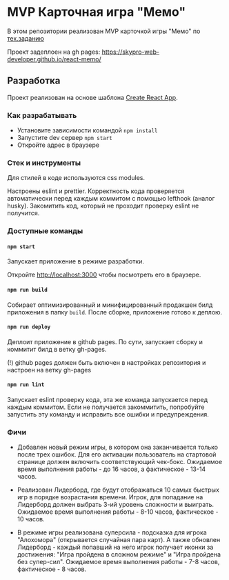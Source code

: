 # MVP Карточная игра "Мемо"

В этом репозитории реализован MVP карточкой игры "Мемо" по [тех.заданию](./docs/mvp-spec.md)

Проект задеплоен на gh pages:
https://skypro-web-developer.github.io/react-memo/

## Разработка

Проект реализован на основе шаблона [Create React App](https://github.com/facebook/create-react-app).

### Как разрабатывать

- Установите зависимости командой `npm install`
- Запустите dev сервер `npm start`
- Откройте адрес в браузере

### Стек и инструменты

Для стилей в коде используются css modules.

Настроены eslint и prettier. Корректность кода проверяется автоматически перед каждым коммитом с помощью lefthook (аналог husky). Закомитить код, который не проходит проверку eslint не получится.

### Доступные команды

#### `npm start`

Запускает приложение в режиме разработки.

Откройте [http://localhost:3000](http://localhost:3000) чтобы посмотреть его в браузере.

#### `npm run build`

Собирает оптимизированный и минифицированный продакшен билд приложения в папку `build`.
После сборке, приложение готово к деплою.

#### `npm run deploy`

Деплоит приложение в github pages. По сути, запускает сборку и коммитит билд в ветку gh-pages.

(!) github pages должен быть включен в настройках репозитория и настроен на ветку gh-pages

#### `npm run lint`

Запускает eslint проверку кода, эта же команда запускается перед каждым коммитом.
Если не получается закоммитить, попробуйте запустить эту команду и исправить все ошибки и предупреждения.

### Фичи

- Добавлен новый режим игры, в котором она заканчивается только после трех ошибок. Для его активации пользователь на стартовой странице должен включить соответствующий чек-бокс. 
Ожидаемое время выполнения работы - до 16 часов, а фактическое - 13-14 часов.

- Реализован Лидерборд, где будут отображаться 10 самых быстрых игр в порядке возрастания времени. Игрок, для попадание на Лидерборд должен выбрать 3-ий уровень сложности и выиграть.
Ожидаемое время выполнения работы - 8-10 часов, фактическое - 10 часов.

- В режиме игры реализована суперсила - подсказка для игрока "Алохомора" (открывается случайная пара карт). А также обновлен Лидерборд - каждый попавший на него игрок получает иконки за достижения: "Игра пройдена в сложном режиме" и "Игра пройдена без супер-сил".
Ожидаемое время выполнения работы - 7-8 часов, фактическое - 8 часов.